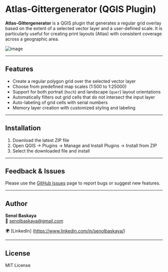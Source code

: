 # Atlas-Gittergenerator (QGIS Plugin)

**Atlas-Gittergenerator** is a QGIS plugin that generates a regular grid overlay based on the extent of a selected vector layer and a user-defined scale. It is particularly useful for creating print layouts (Atlas) with consistent coverage across a geographic area.

![image](https://github.com/user-attachments/assets/acae8e37-83f6-4966-9934-019858fd5d8e)

---

## Features

- Create a regular polygon grid over the selected vector layer  
- Choose from predefined map scales (1:500 to 1:25000)  
- Support for both portrait (`hoch`) and landscape (`quer`) layout orientations  
- Automatically filters out grid cells that do not intersect the input layer  
- Auto-labeling of grid cells with serial numbers  
- Memory layer creation with customized styling and labeling  

---

## Installation

1. Download the latest ZIP file  
2. Open QGIS → Plugins → Manage and Install Plugins → Install from ZIP  
3. Select the downloaded file and install  

---

## Feedback & Issues

Please use the [GitHub Issues](https://github.com/Senolbaskaya/atlas-gittergenerator/issues) page to report bugs or suggest new features.

---

## Author

**Senol Baskaya**  
📧 senolbaskaya@gmail.com

🌍 [LinkedIn] (https://www.linkedin.com/in/senolbaskaya/)

---

##  License

MIT License
